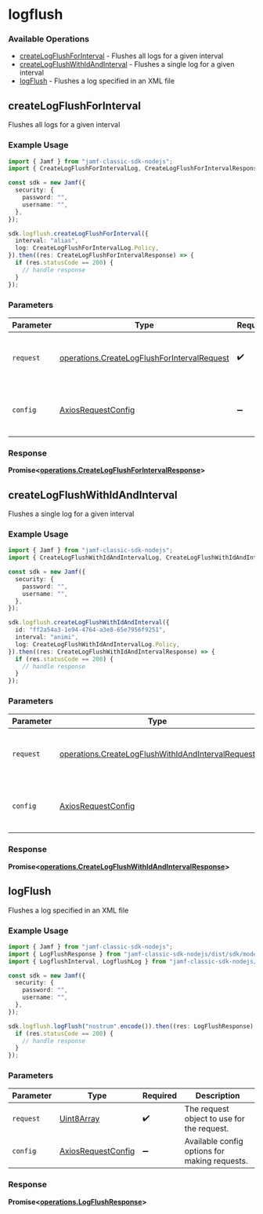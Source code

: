 # logflush

### Available Operations

* [createLogFlushForInterval](#createlogflushforinterval) - Flushes all logs for a given interval
* [createLogFlushWithIdAndInterval](#createlogflushwithidandinterval) - Flushes a single log for a given interval
* [logFlush](#logflush) - Flushes a log specified in an XML file

## createLogFlushForInterval

Flushes all logs for a given interval

### Example Usage

```typescript
import { Jamf } from "jamf-classic-sdk-nodejs";
import { CreateLogFlushForIntervalLog, CreateLogFlushForIntervalResponse } from "jamf-classic-sdk-nodejs/dist/sdk/models/operations";

const sdk = new Jamf({
  security: {
    password: "",
    username: "",
  },
});

sdk.logflush.createLogFlushForInterval({
  interval: "alias",
  log: CreateLogFlushForIntervalLog.Policy,
}).then((res: CreateLogFlushForIntervalResponse) => {
  if (res.statusCode == 200) {
    // handle response
  }
});
```

### Parameters

| Parameter                                                                                                  | Type                                                                                                       | Required                                                                                                   | Description                                                                                                |
| ---------------------------------------------------------------------------------------------------------- | ---------------------------------------------------------------------------------------------------------- | ---------------------------------------------------------------------------------------------------------- | ---------------------------------------------------------------------------------------------------------- |
| `request`                                                                                                  | [operations.CreateLogFlushForIntervalRequest](../../models/operations/createlogflushforintervalrequest.md) | :heavy_check_mark:                                                                                         | The request object to use for the request.                                                                 |
| `config`                                                                                                   | [AxiosRequestConfig](https://axios-http.com/docs/req_config)                                               | :heavy_minus_sign:                                                                                         | Available config options for making requests.                                                              |


### Response

**Promise<[operations.CreateLogFlushForIntervalResponse](../../models/operations/createlogflushforintervalresponse.md)>**


## createLogFlushWithIdAndInterval

Flushes a single log for a given interval

### Example Usage

```typescript
import { Jamf } from "jamf-classic-sdk-nodejs";
import { CreateLogFlushWithIdAndIntervalLog, CreateLogFlushWithIdAndIntervalResponse } from "jamf-classic-sdk-nodejs/dist/sdk/models/operations";

const sdk = new Jamf({
  security: {
    password: "",
    username: "",
  },
});

sdk.logflush.createLogFlushWithIdAndInterval({
  id: "ff2a54a3-1e94-4764-a3e8-65e7956f9251",
  interval: "animi",
  log: CreateLogFlushWithIdAndIntervalLog.Policy,
}).then((res: CreateLogFlushWithIdAndIntervalResponse) => {
  if (res.statusCode == 200) {
    // handle response
  }
});
```

### Parameters

| Parameter                                                                                                              | Type                                                                                                                   | Required                                                                                                               | Description                                                                                                            |
| ---------------------------------------------------------------------------------------------------------------------- | ---------------------------------------------------------------------------------------------------------------------- | ---------------------------------------------------------------------------------------------------------------------- | ---------------------------------------------------------------------------------------------------------------------- |
| `request`                                                                                                              | [operations.CreateLogFlushWithIdAndIntervalRequest](../../models/operations/createlogflushwithidandintervalrequest.md) | :heavy_check_mark:                                                                                                     | The request object to use for the request.                                                                             |
| `config`                                                                                                               | [AxiosRequestConfig](https://axios-http.com/docs/req_config)                                                           | :heavy_minus_sign:                                                                                                     | Available config options for making requests.                                                                          |


### Response

**Promise<[operations.CreateLogFlushWithIdAndIntervalResponse](../../models/operations/createlogflushwithidandintervalresponse.md)>**


## logFlush

Flushes a log specified in an XML file

### Example Usage

```typescript
import { Jamf } from "jamf-classic-sdk-nodejs";
import { LogFlushResponse } from "jamf-classic-sdk-nodejs/dist/sdk/models/operations";
import { LogflushInterval, LogflushLog } from "jamf-classic-sdk-nodejs/dist/sdk/models/shared";

const sdk = new Jamf({
  security: {
    password: "",
    username: "",
  },
});

sdk.logflush.logFlush("nostrum".encode()).then((res: LogFlushResponse) => {
  if (res.statusCode == 200) {
    // handle response
  }
});
```

### Parameters

| Parameter                                                    | Type                                                         | Required                                                     | Description                                                  |
| ------------------------------------------------------------ | ------------------------------------------------------------ | ------------------------------------------------------------ | ------------------------------------------------------------ |
| `request`                                                    | [Uint8Array](../../models//.md)                              | :heavy_check_mark:                                           | The request object to use for the request.                   |
| `config`                                                     | [AxiosRequestConfig](https://axios-http.com/docs/req_config) | :heavy_minus_sign:                                           | Available config options for making requests.                |


### Response

**Promise<[operations.LogFlushResponse](../../models/operations/logflushresponse.md)>**


